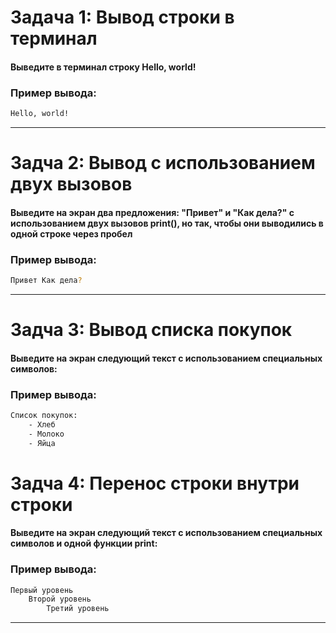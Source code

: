# Задача 1: Вывод строки в терминал
#### Выведите в терминал строку Hello, world!


### Пример вывода:
```bash
Hello, world!
```
___

# Задча 2: Вывод с использованием двух вызовов 
#### Выведите на экран два предложения: "Привет" и "Как дела?" с использованием двух вызовов print(), но так, чтобы они выводились в одной строке через пробел
### Пример вывода:
```bash
Привет Как дела?
```
___
# Задча 3: Вывод списка покупок 
#### Выведите на экран следующий текст с использованием специальных символов:
### Пример вывода:
```bash
Список покупок:
	- Хлеб
	- Молоко
	- Яйца
```
# Задча 4: Перенос строки внутри строки 
#### Выведите на экран следующий текст с использованием специальных символов и одной функции print:
### Пример вывода:
```bash
Первый уровень
    Второй уровень
        Третий уровень
```
___
